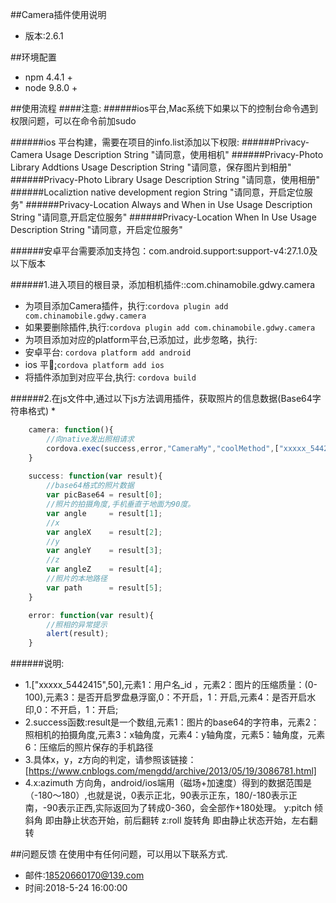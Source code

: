 ##Camera插件使用说明
* 版本:2.6.1

##环境配置
* npm 4.4.1 +
* node 9.8.0 +


##使用流程
####注意:
######ios平台,Mac系统下如果以下的控制台命令遇到权限问题，可以在命令前加sudo

######ios 平台构建，需要在项目的info.list添加以下权限:
######Privacy-Camera Usage Description String "请同意，使用相机"
######Privacy-Photo Library Addtions Usage Description String "请同意，保存图片到相册"
######Privacy-Photo Library Usage Description String "请同意，使用相册"
######Localiztion native development region  String "请同意，开启定位服务"
######Privacy-Location Always and When in Use Usage Description String "请同意,开启定位服务"
######Privacy-Location When In Use Usage Description String "请同意，开启定位服务"

######安卓平台需要添加支持包：com.android.support:support-v4:27.1.0及以下版本

######1.进入项目的根目录，添加相机插件::com.chinamobile.gdwy.camera
* 为项目添加Camera插件，执行:`cordova plugin add com.chinamobile.gdwy.camera`
* 如果要删除插件,执行:`cordova plugin add com.chinamobile.gdwy.camera`
* 为项目添加对应的platform平台,已添加过，此步忽略，执行:
* 安卓平台: `cordova platform add android`
* ios 平台̨:`cordova platform add ios`
* 将插件添加到对应平台,执行: `cordova build`

######2.在js文件中,通过以下js方法调用插件，获取照片的信息数据(Base64字符串格式)
*
```javascript
    camera: function(){
        //向native发出照相请求
        cordova.exec(success,error,"CameraMy","coolMethod",["xxxxx_5442415",50,0,1]);
    }
    
    success: function(var result){
        //base64格式的照片数据
        var picBase64 = result[0];
        //照片的拍摄角度,手机垂直于地面为90度。
        var angle     = result[1];
        //x
        var angleX    = result[2];
        //y
        var angleY    = result[3];
        //z
        var angleZ    = result[4];
        //照片的本地路径
        var path      = result[5];
    }

    error: function(var result){
        //照相的异常提示
        alert(result);
    }
```
######说明:
* 1.["xxxxx_5442415",50],元素1：用户名_id ，元素2：图片的压缩质量：(0-100),元素3：是否开启罗盘悬浮窗,0：不开启，1：开启,元素4：是否开启水印,0：不开启，1：开启;
* 2.success函数:result是一个数组,元素1：图片的base64的字符串，元素2：照相机的拍摄角度,元素3：x轴角度，元素4：y轴角度，元素5：轴角度，元素6：压缩后的照片保存的手机路径
* 3.具体x，y，z方向的判定，请参照该链接：[https://www.cnblogs.com/mengdd/archive/2013/05/19/3086781.html]
* 4.x:azimuth 方向角，android/ios端用（磁场+加速度）得到的数据范围是（-180～180）,也就是说，0表示正北，90表示正东，180/-180表示正南，-90表示正西,实际返回为了转成0-360，会全部作+180处理。
    y:pitch   倾斜角   即由静止状态开始，前后翻转
    z:roll    旋转角  即由静止状态开始，左右翻转

##问题反馈
  在使用中有任何问题，可以用以下联系方式.
  
  * 邮件:18520660170@139.com
  * 时间:2018-5-24 16:00:00
